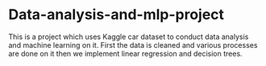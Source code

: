 # Data-analysis-and-mlp-project
This is a project which uses Kaggle car dataset to conduct data analysis and machine learning on it.
First the data is cleaned and various processes are done on it then we implement linear regression and decision trees.
